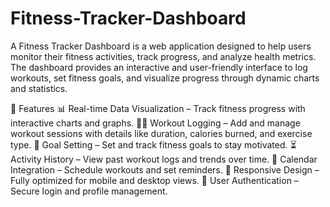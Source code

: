 # Fitness-Tracker-Dashboard
A Fitness Tracker Dashboard is a web application designed to help users monitor their fitness activities, track progress, and analyze health metrics. The dashboard provides an interactive and user-friendly interface to log workouts, set fitness goals, and visualize progress through dynamic charts and statistics.

🚀 Features
📊 Real-time Data Visualization – Track fitness progress with interactive charts and graphs.
🏃‍♂️ Workout Logging – Add and manage workout sessions with details like duration, calories burned, and exercise type.
🎯 Goal Setting – Set and track fitness goals to stay motivated.
⏳ Activity History – View past workout logs and trends over time.
📅 Calendar Integration – Schedule workouts and set reminders.
📱 Responsive Design – Fully optimized for mobile and desktop views.
🔐 User Authentication – Secure login and profile management.

